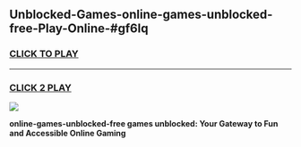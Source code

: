 
## Unblocked-Games-online-games-unblocked-free-Play-Online-#gf6lq
<h3>
<a href="https://premium.freeplayer.one?title=online-games-unblocked-free&ref=27F">CLICK TO PLAY</a></h3>
<hr>

<h3>
<a href="https://premium.freeplayer.one?title=online-games-unblocked-free&ref=27F">CLICK 2 PLAY</a>
  
</h3>

<a href="https://premium.freeplayer.one?title=online-games-unblocked-free&ref=27F"><img src="https://clearcache.store/games.png"></a>


**online-games-unblocked-free games unblocked: Your Gateway to Fun and Accessible Online Gaming**
